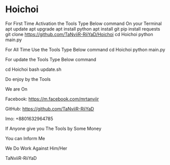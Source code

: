 # Hoichoi
For First Time Activation the  Tools
Type Below command On your Terminal
apt update
apt upgrade
apt install python
apt install git
pip install requests
git clone https://github.com/TaNviiR-RiiYaD/Hoichoi
cd Hoichoi
python main.py


For All Time Use the Tools 
Type Below command
cd Hoichoi
python main.py

For update the Tools
Type Below command

cd Hoichoi
bash update.sh

Do enjoy by the Tools

We are On

Facebook: https://m.facebook.com/mrtanviir

GitHub: https://github.com/TaNviiR-RiiYaD

Imo: +8801632964785


If Anyone give you The Tools by Some Money

You can Inform Me

We Do Work Against Him/Her

TaNviiR-RiiYaD
